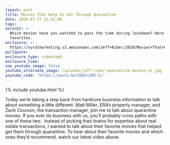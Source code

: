 ```yaml
---
layout: post
title: Movies That Help Us Get Through Quarantine
date: 2020-07-27 21:31:00
tags:
excerpt: >-
  Which movies have you watched to pass the time during lockdown? Here are our
  favorites.
enclosure: >-
  https://vyralmarketing.s3.amazonaws.com/Jeff+Riber/2020/Movies+That+Help+Us+Get+Through+Quarantine.mp4
pullquote:
enclosure_type: video/mp4
enclosure_time:
use_youtube_image: false
youtube_alternate_image: /uploads/jeff-riber-quarantine-movies-yt.jpg
youtube_code: 'https://youtu.be/Sbbtx2N5-Cs'
---
```


{% include youtube.html %}

Today we’re taking a step back from hardcore business information to talk about something a little different. Matt Miller, ERA’s property manager, and Zach Courson, the transaction manager, join me to talk about quarantine movies. If you ever do business with us, you’ll probably cross paths with one of these two. &nbsp;Instead of picking their brains for expertise about real estate transactions, I wanted to talk about their favorite movies that helped get them through quarantine. To hear about their favorite movies and which ones they’d recommend, watch our latest video above.